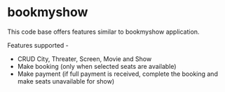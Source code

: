 # bookmyshow

This code base offers features similar to bookmyshow application.

Features supported - 
  * CRUD City, Threater, Screen, Movie and Show
  * Make booking (only when selected seats are available)
  * Make payment (if full payment is received, complete the booking and make seats unavailable for show)
